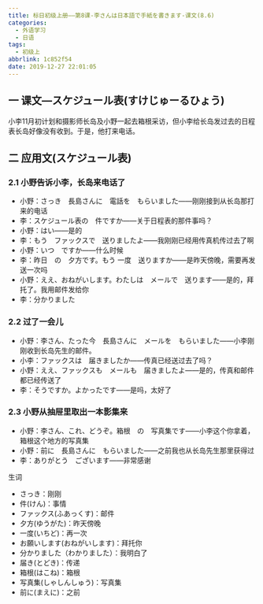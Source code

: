 ```yaml
---
title: 标日初级上册——第8课-李さんは日本語で手紙を書きます-课文(8.6)
categories:
  - 外语学习
  - 日语
tags:
  - 初级上
abbrlink: 1c852f54
date: 2019-12-27 22:01:05
---
```

## 一 课文—スケジュール表(すけじゅーるひょう)

小李11月初计划和摄影师长岛及小野一起去箱根采访，但小李给长岛发过去的日程表长岛好像没有收到。于是，他打来电话。

<!--more-->

## 二 应用文(スケジュール表)

### 2.1 小野告诉小李，长岛来电话了

* 小野：さっき　長島さんに　電話を　もらいました——刚刚接到从长岛那打来的电话
* 李：スケジュール表の　件ですか——关于日程表的那件事吗？
* 小野：はい——是的
* 李：もう　ファックスで　送りましたよ——我刚刚已经用传真机传过去了啊
* 小野：いつ　ですか——什么时候
* 李：昨日　の　夕方です。もう 一度　送りますか——是昨天傍晚，需要再发送一次吗
* 小野：ええ、おねがいします。わたしは　メールで　送ります——是的，拜托了。我用邮件发给你
* 李：分かりました

### 2.2 过了一会儿

* 小野：李さん、たった今　長島さんに　メールを　もらいました——小李刚刚收到长岛先生的邮件。
* 小李：ファックスは　届きましたか——传真已经送过去了吗？
* 小野：ええ、ファックスも　メールも　届きましたよ——是的，传真和邮件都已经传送了
* 李：そうですか。よかったです——是吗，太好了

### 2.3 小野从抽屉里取出一本影集来

* 小野：李さん、これ、どうぞ。箱根　の　写真集です——小李这个你拿着，箱根这个地方的写真集
* 小野：前に　長島さんに　もらいました——之前我也从长岛先生那里获得过
* 李：ありがとう　ございます——非常感谢

生词

* さっき：刚刚
* 件(けん)：事情
* ファックス(ふあっくす)：邮件
* 夕方(ゆうがた)：昨天傍晚
* 一度(いちど)：再一次
* お願いします(おねがいします)：拜托你
* 分かりました（わかりました）：我明白了
* 届き(とどき)：传递
* 箱根(はこね)：箱根
* 写真集(しゃしんしゅう)：写真集
* 前に(まえに)：之前